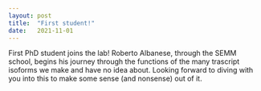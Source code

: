 ```yaml
---
layout: post
title:  "First student!"
date:   2021-11-01
---
```


First PhD student joins the lab! Roberto Albanese, through the SEMM school, begins his journey through the functions of the many trascript isoforms we make and have no idea about. Looking forward to diving with you into this to make some sense (and nonsense) out of it.
